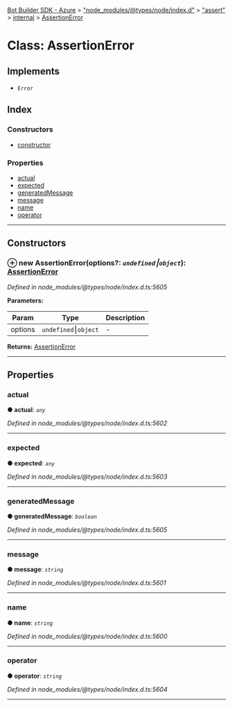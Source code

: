 [Bot Builder SDK - Azure](../README.md) > ["node_modules/@types/node/index.d"](../modules/_node_modules__types_node_index_d_.md) > ["assert"](../modules/_node_modules__types_node_index_d_._assert_.md) > [internal](../modules/_node_modules__types_node_index_d_._assert_.internal.md) > [AssertionError](../classes/_node_modules__types_node_index_d_._assert_.internal.assertionerror.md)



# Class: AssertionError

## Implements

* `Error`

## Index

### Constructors

* [constructor](_node_modules__types_node_index_d_._assert_.internal.assertionerror.md#constructor)


### Properties

* [actual](_node_modules__types_node_index_d_._assert_.internal.assertionerror.md#actual)
* [expected](_node_modules__types_node_index_d_._assert_.internal.assertionerror.md#expected)
* [generatedMessage](_node_modules__types_node_index_d_._assert_.internal.assertionerror.md#generatedmessage)
* [message](_node_modules__types_node_index_d_._assert_.internal.assertionerror.md#message)
* [name](_node_modules__types_node_index_d_._assert_.internal.assertionerror.md#name)
* [operator](_node_modules__types_node_index_d_._assert_.internal.assertionerror.md#operator)



---
## Constructors
<a id="constructor"></a>


### ⊕ **new AssertionError**(options?: *`undefined`⎮`object`*): [AssertionError](_node_modules__types_node_index_d_._assert_.internal.assertionerror.md)


*Defined in node_modules/@types/node/index.d.ts:5605*



**Parameters:**

| Param | Type | Description |
| ------ | ------ | ------ |
| options | `undefined`⎮`object`   |  - |





**Returns:** [AssertionError](_node_modules__types_node_index_d_._assert_.internal.assertionerror.md)

---


## Properties
<a id="actual"></a>

###  actual

**●  actual**:  *`any`* 

*Defined in node_modules/@types/node/index.d.ts:5602*





___

<a id="expected"></a>

###  expected

**●  expected**:  *`any`* 

*Defined in node_modules/@types/node/index.d.ts:5603*





___

<a id="generatedmessage"></a>

###  generatedMessage

**●  generatedMessage**:  *`boolean`* 

*Defined in node_modules/@types/node/index.d.ts:5605*





___

<a id="message"></a>

###  message

**●  message**:  *`string`* 

*Defined in node_modules/@types/node/index.d.ts:5601*





___

<a id="name"></a>

###  name

**●  name**:  *`string`* 

*Defined in node_modules/@types/node/index.d.ts:5600*





___

<a id="operator"></a>

###  operator

**●  operator**:  *`string`* 

*Defined in node_modules/@types/node/index.d.ts:5604*





___


